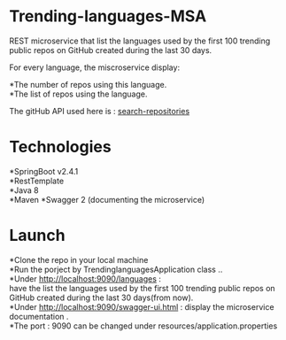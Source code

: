 # Trending-languages-MSA
REST microservice that list the languages used by the first 100 trending public repos on GitHub created during the last 30 days.<br/>

For every language, the miscroservice display:<br/>

  *The number of repos using this language.<br/>
  *The list of repos using the language.<br/>

The gitHub API used here is : [search-repositories](https://docs.github.com/en/free-pro-team@latest/rest/reference/search#search-repositories)
# Technologies
  *SpringBoot v2.4.1<br/>
  *RestTemplate<br/>
  *Java 8<br/>
  *Maven
  *Swagger 2 (documenting the microservice)
  
# Launch
  *Clone the repo in your local machine<br/>
  *Run the porject by TrendinglanguagesApplication class ..<br/>
  *Under [http://localhost:9090/languages](http://localhost:9090/languages)  :<br/> 
         have the list the languages used by the first 100 trending public repos on GitHub created during the last 30 days(from now).<br/>
  *Under [http://localhost:9090/swagger-ui.html](http://localhost:9090/swagger-ui.html) : display the microservice documentation . <br/>
  *The port : 9090 can be changed under resources/application.properties
  

